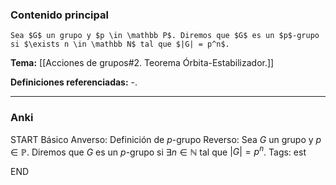 ### Contenido principal

```ad-Formal
Sea $G$ un grupo y $p \in \mathbb P$. Diremos que $G$ es un $p$-grupo si $\exists n \in \mathbb N$ tal que $|G| = p^n$.
```

**Tema:** [[Acciones de grupos#2. Teorema Órbita-Estabilizador.]]

**Definiciones referenciadas:** -.

---
### Anki

START
Básico
Anverso: Definición de $p$-grupo
Reverso: Sea $G$ un grupo y $p \in \mathbb P$. Diremos que $G$ es un $p$-grupo si $\exists n \in \mathbb N$ tal que $|G| = p^n$.
Tags: est
<!--ID: 1731931804856-->
END
